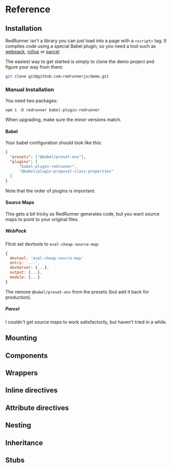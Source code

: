 # Reference

## Installation

RedRunner isn't a library you can just load into a page with a `<script>` tag. It compiles code using a special Babel plugin, so you need a tool such as [webpack](https://webpack.js.org/), [rollup](https://rollupjs.org/guide/en/) or [parcel](https://parceljs.org/).

The easiest way to get started is simply to clone the demo project and figure your way from there:

```bash
git clone git@github.com:redrunnerjs/demo.git
```

### Manual Installation

You need two packages:

```
npm i -D redrunner babel-plugin-redrunner
```

When upgrading, make sure the minor versions match.

#### Babel

Your babel configuration should look like this:

```json
{
  "presets": ["@babel/preset-env"],
  "plugins": [
      "babel-plugin-redrunner",
      "@babel/plugin-proposal-class-properties"
  ]
}
```

Note that the order of plugins is important.

#### Source Maps

This gets a bit tricky as RedRunner generates code, but you want source maps to point to your original files.

##### WebPack

FIirst set devtools to `eval-cheap-source-map`:

```javascript
{
  devtool: 'eval-cheap-source-map'
  entry: '...',
  devServer: {...},
  output: {...},
  module: {...}
}
```

The remove `@babel/preset-env` from the presets (but add it back for production).

##### Parcel

I couldn't get source maps to work satisfactorily, but haven't tried in a while.

## Mounting

## Components

## Wrappers

## Inline directives

## Attribute directives

## Nesting

## Inheritance

## Stubs



